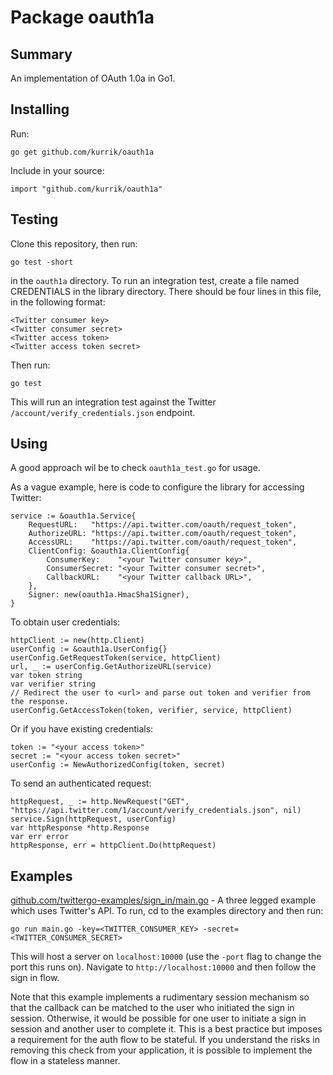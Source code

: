 # Package oauth1a
## Summary
An implementation of OAuth 1.0a in Go1.

## Installing
Run:

    go get github.com/kurrik/oauth1a

Include in your source:

    import "github.com/kurrik/oauth1a"

## Testing
Clone this repository, then run:

    go test -short

in the `oauth1a` directory.  To run an integration test, create a file named
CREDENTIALS in the library directory.  There should be four lines in this file,
in the following format:

    <Twitter consumer key>
    <Twitter consumer secret>
    <Twitter access token>
    <Twitter access token secret>

Then run:

    go test

This will run an integration test against the Twitter
`/account/verify_credentials.json` endpoint.

## Using
A good approach wil be to check `oauth1a_test.go` for usage.

As a vague example, here is code to configure the library for accessing Twitter:

    service := &oauth1a.Service{
    	RequestURL:   "https://api.twitter.com/oauth/request_token",
    	AuthorizeURL: "https://api.twitter.com/oauth/request_token",
    	AccessURL:    "https://api.twitter.com/oauth/request_token",
    	ClientConfig: &oauth1a.ClientConfig{
    		ConsumerKey:    "<your Twitter consumer key>",
    		ConsumerSecret: "<your Twitter consumer secret>",
    		CallbackURL:    "<your Twitter callback URL>",
    	},
    	Signer: new(oauth1a.HmacSha1Signer),
    }

To obtain user credentials:

    httpClient := new(http.Client)
    userConfig := &oauth1a.UserConfig{}
    userConfig.GetRequestToken(service, httpClient)
    url, _ := userConfig.GetAuthorizeURL(service)
    var token string
    var verifier string
    // Redirect the user to <url> and parse out token and verifier from the response.
    userConfig.GetAccessToken(token, verifier, service, httpClient)

Or if you have existing credentials:

    token := "<your access token>"
    secret := "<your access token secret>"
    userConfig := NewAuthorizedConfig(token, secret)

To send an authenticated request:

    httpRequest, _ := http.NewRequest("GET", "https://api.twitter.com/1/account/verify_credentials.json", nil)
    service.Sign(httpRequest, userConfig)
    var httpResponse *http.Response
    var err error
    httpResponse, err = httpClient.Do(httpRequest)


## Examples

[github.com/twittergo-examples/sign_in/main.go](https://github.com/kurrik/twittergo-examples/blob/master/sign_in/main.go) - A three legged example which uses Twitter's API.
To run, cd to the examples directory and then run:

    go run main.go -key=<TWITTER_CONSUMER_KEY> -secret=<TWITTER_CONSUMER_SECRET>

This will host a server on `localhost:10000` (use the `-port` flag to change the
port this runs on).  Navigate to `http://localhost:10000` and then follow the
sign in flow.

Note that this example implements a rudimentary session mechanism so that the
callback can be matched to the user who initiated the sign in session.  Otherwise,
it would be possible for one user to initiate a sign in session and another user
to complete it.  This is a best practice but imposes a requirement for the
auth flow to be stateful.  If you understand the risks in removing this check
from your application, it is possible to implement the flow in a stateless
manner.
